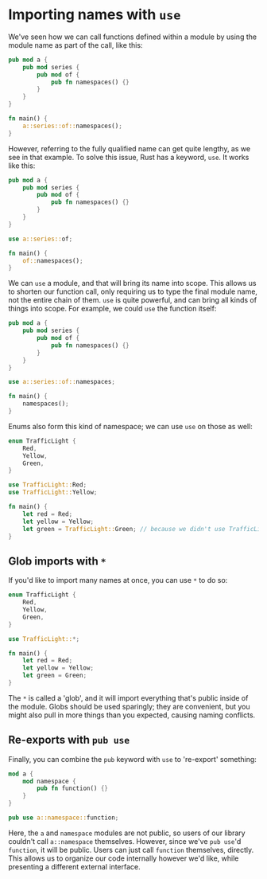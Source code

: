 # Importing names with `use`

We've seen how we can call functions defined within a module by using the
module name as part of the call, like this:

```rust
pub mod a {
    pub mod series {
        pub mod of {
            pub fn namespaces() {}
        }
    }
}

fn main() {
    a::series::of::namespaces();
}
```

However, referring to the fully qualified name can get quite lengthy, as we see
in that example. To solve this issue, Rust has a keyword, `use`. It works like
this:

```rust
pub mod a {
    pub mod series {
        pub mod of {
            pub fn namespaces() {}
        }
    }
}

use a::series::of;

fn main() {
    of::namespaces();
}
```

We can `use` a module, and that will bring its name into scope. This allows us
to shorten our function call, only requiring us to type the final module name,
not the entire chain of them. `use` is quite powerful, and can bring all kinds
of things into scope. For example, we could `use` the function itself:

```rust
pub mod a {
    pub mod series {
        pub mod of {
            pub fn namespaces() {}
        }
    }
}

use a::series::of::namespaces;

fn main() {
    namespaces();
}
```

Enums also form this kind of namespace; we can use `use` on those as well:

```rust
enum TrafficLight {
    Red,
    Yellow,
    Green,
}

use TrafficLight::Red;
use TrafficLight::Yellow;

fn main() {
    let red = Red;
    let yellow = Yellow;
    let green = TrafficLight::Green; // because we didn't use TrafficLight::Green
}
```

## Glob imports with `*`

If you'd like to import many names at once, you can use `*` to do so:

```rust
enum TrafficLight {
    Red,
    Yellow,
    Green,
}

use TrafficLight::*;

fn main() {
    let red = Red;
    let yellow = Yellow;
    let green = Green;
}
```

The `*` is called a 'glob', and it will import everything that's public inside
of the module. Globs should be used sparingly; they are convenient, but you
might also pull in more things than you expected, causing naming conflicts.

## Re-exports with `pub use`

Finally, you can combine the `pub` keyword with `use` to 're-export' something:

```rust
mod a {
    mod namespace {
        pub fn function() {}
    }
}

pub use a::namespace::function;
```

Here, the `a` and `namespace` modules are not public, so users of our library
couldn't call `a::namespace` themselves. However, since we've `pub use`'d
`function`, it will be public. Users can just call `function` themselves,
directly. This allows us to organize our code internally however we'd like,
while presenting a different external interface.
